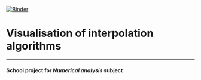 [![Binder](https://mybinder.org/badge_logo.svg)](https://mybinder.org/v2/gh/michalwilk123/elevation-graphs-jupyter/HEAD)
# Visualisation of interpolation algorithms
---
#### School project for _Numerical analysis_ subject
